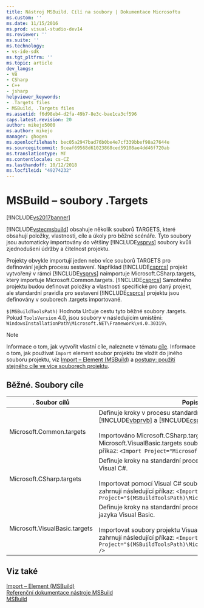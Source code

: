 ```yaml
---
title: Nástroj MSBuild. Cílí na soubory | Dokumentace Microsoftu
ms.custom: ''
ms.date: 11/15/2016
ms.prod: visual-studio-dev14
ms.reviewer: ''
ms.suite: ''
ms.technology:
- vs-ide-sdk
ms.tgt_pltfrm: ''
ms.topic: article
dev_langs:
- VB
- CSharp
- C++
- jsharp
helpviewer_keywords:
- .Targets files
- MSBuild, .Targets files
ms.assetid: f6d98eb4-d2fa-49b7-8e3c-bae1ca3cf596
caps.latest.revision: 20
author: mikejo5000
ms.author: mikejo
manager: ghogen
ms.openlocfilehash: bec05a2947bad76b0be4e7cf339bbef98a27644e
ms.sourcegitcommit: 9ceaf69568d61023868ced59108ae4dd46f720ab
ms.translationtype: MT
ms.contentlocale: cs-CZ
ms.lasthandoff: 10/12/2018
ms.locfileid: "49274232"
---
```

# <a name="msbuild-targets-files"></a>MSBuild – soubory .Targets
[!INCLUDE[vs2017banner](../includes/vs2017banner.md)]

  
[!INCLUDE[vstecmsbuild](../includes/vstecmsbuild-md.md)] obsahuje několik souborů TARGETS, které obsahují položky, vlastnosti, cíle a úkoly pro běžné scénáře. Tyto soubory jsou automaticky importovány do většiny [!INCLUDE[vsprvs](../includes/vsprvs-md.md)] soubory kvůli zjednodušení údržby a čitelnost projektu.  
  
 Projekty obvykle importují jeden nebo více souborů TARGETS pro definování jejich procesu sestavení. Například [!INCLUDE[csprcs](../includes/csprcs-md.md)] projekt vytvořený v rámci [!INCLUDE[vsprvs](../includes/vsprvs-md.md)] naimportuje Microsoft.CSharp.targets, který importuje Microsoft.Common.targets. [!INCLUDE[csprcs](../includes/csprcs-md.md)] Samotného projektu budou definovat položky a vlastnosti specifické pro daný projekt, ale standardní pravidla pro sestavení [!INCLUDE[csprcs](../includes/csprcs-md.md)] projektu jsou definovány v souborech .targets importované.  
  
 `$(MSBuildToolsPath)` Hodnota Určuje cestu tyto běžné soubory .targets. Pokud `ToolsVersion` 4.0, jsou soubory v následujícím umístění: `WindowsInstallationPath\Microsoft.NET\Framework\v4.0.30319\`  
  
> [!NOTE]
>  Informace o tom, jak vytvořit vlastní cíle, naleznete v tématu [cíle](../msbuild/msbuild-targets.md). Informace o tom, jak používat `Import` element soubor projektu lze vložit do jiného souboru projektu, viz [Import – Element (MSBuild)](../msbuild/import-element-msbuild.md) a [postupy: použití stejného cíle ve více souborech projektu](../msbuild/how-to-use-the-same-target-in-multiple-project-files.md).  
  
## <a name="common-targets-files"></a>Běžné. Soubory cíle  
  
|. Soubor cílů|Popis|  
|-------------------|-----------------|  
|Microsoft.Common.targets|Definuje kroky v procesu standardní sestavení pro [!INCLUDE[vbprvb](../includes/vbprvb-md.md)] a [!INCLUDE[csprcs](../includes/csprcs-md.md)] projekty.<br /><br /> Importováno Microsoft.CSharp.targets a Microsoft.VisualBasic.targets soubory, které zahrnují následující příkaz: `<Import Project="Microsoft.Common.targets" />`|  
|Microsoft.CSharp.targets|Definuje kroky na standardní proces sestavení pro projekty Visual C#.<br /><br /> Importovat pomocí Visual C# soubory projektu (.csproj), které zahrnují následující příkaz: `<Import Project="$(MSBuildToolsPath)\Microsoft.CSharp.targets" />`|  
|Microsoft.VisualBasic.targets|Definuje kroky na standardní proces sestavení pro projekty jazyka Visual Basic.<br /><br /> Importovat soubory projektu Visual Basic (.vbproj), které zahrnují následující příkaz: `<Import Project="$(MSBuildToolsPath)\Microsoft.VisualBasic.targets" />`|  
  
## <a name="see-also"></a>Viz také  
 [Import – Element (MSBuild)](../msbuild/import-element-msbuild.md)   
 [Referenční dokumentace nástroje MSBuild](../msbuild/msbuild-reference.md)  
 [MSBuild](msbuild.md)


